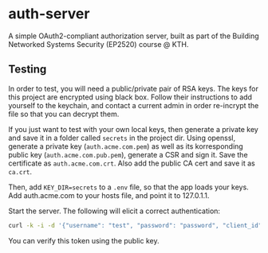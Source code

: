 # auth-server
A simple OAuth2-compliant authorization server, built as part of the Building Networked Systems Security (EP2520) course @ KTH. 

## Testing
In order to test, you will need a public/private pair of RSA keys. The keys for this project are encrypted using black box. 
Follow their instructions to add yourself to the keychain, and contact a current admin in order re-incrypt the file so that you can decrypt them. 


If you just want to test with your own local keys, then generate a private key and save it in a folder called `secrets` in the project dir. Using openssl, generate a private key (`auth.acme.com.pem`) as well as its korresponding public key (`auth.acme.com.pub.pem`), generate a CSR and sign it. Save the certificate as `auth.acme.com.crt`. Also add the public CA cert and save it as `ca.crt`. 

Then, add `KEY_DIR=secrets` to a `.env` file, so that the app loads your keys. 
Add auth.acme.com to your hosts file, and point it to 127.0.1.1. 

Start the server. The following will elicit a correct authentication: 

``` bash
curl -k -i -d '{"username": "test", "password": "password", "client_id": "test_client", "client_secret": "secret", "grant_type":"password"}' -H "Content-Type: application/json" https://auth.acme.com:3443/auth 
```
You can verify this token using the public key. 
